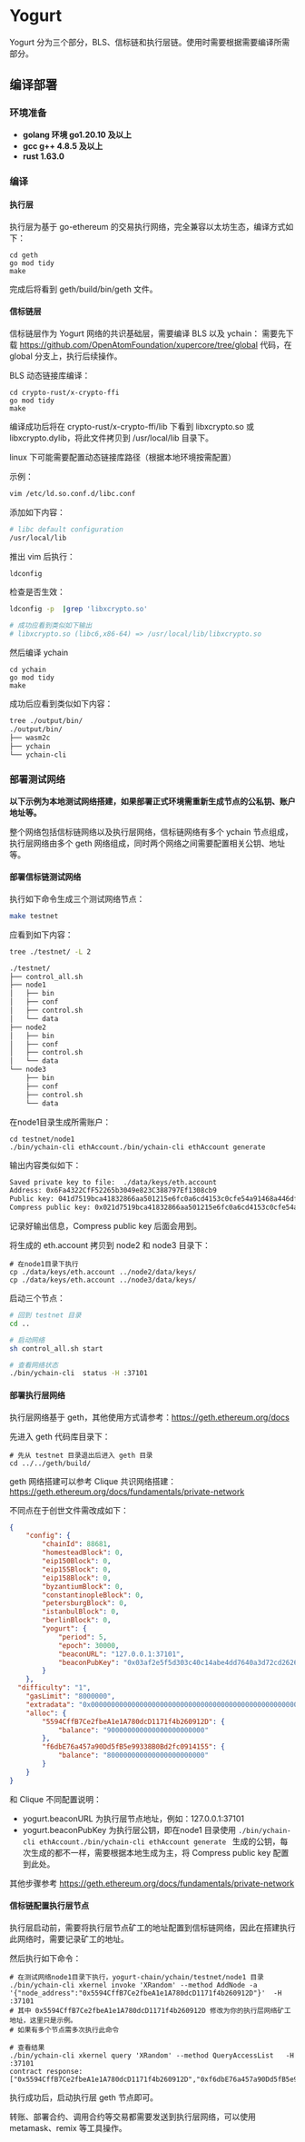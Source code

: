 # Yogurt

Yogurt 分为三个部分，BLS、信标链和执行层链。使用时需要根据需要编译所需部分。

## 编译部署

### 环境准备

* **golang 环境 go1.20.10 及以上**
* **gcc   g++  4.8.5 及以上**
* **rust 1.63.0**

### 编译

#### 执行层

执行层为基于 go-ethereum 的交易执行网络，完全兼容以太坊生态，编译方式如下：

```shell
cd geth
go mod tidy
make
```

完成后将看到 geth/build/bin/geth 文件。

#### 信标链层

信标链层作为 Yogurt 网络的共识基础层，需要编译 BLS 以及 ychain：
需要先下载 https://github.com/OpenAtomFoundation/xupercore/tree/global 代码，在 global 分支上，执行后续操作。

BLS 动态链接库编译：

```shell
cd crypto-rust/x-crypto-ffi
go mod tidy
make
```

编译成功后将在 crypto-rust/x-crypto-ffi/lib 下看到 libxcrypto.so 或 libxcrypto.dylib，将此文件拷贝到 /usr/local/lib 目录下。

linux 下可能需要配置动态链接库路径（根据本地环境按需配置）

示例：

```bash
vim /etc/ld.so.conf.d/libc.conf
```

添加如下内容：

```bash
# libc default configuration
/usr/local/lib 
```

推出 vim 后执行：

```bash
ldconfig
```

检查是否生效：

```bash
ldconfig -p  |grep 'libxcrypto.so'

# 成功应看到类似如下输出
# libxcrypto.so (libc6,x86-64) => /usr/local/lib/libxcrypto.so
```

然后编译 ychain

```shell
cd ychain
go mod tidy
make
```

成功后应看到类似如下内容：

```bash
tree ./output/bin/
./output/bin/
├── wasm2c
├── ychain
└── ychain-cli
```



### 部署测试网络

**以下示例为本地测试网络搭建，如果部署正式环境需重新生成节点的公私钥、账户地址等。**

整个网络包括信标链网络以及执行层网络，信标链网络有多个 ychain 节点组成，执行层网络由多个 geth 网络组成，同时两个网络之间需要配置相关公钥、地址等。

#### 部署信标链测试网络

执行如下命令生成三个测试网络节点：

```bash
make testnet
```

应看到如下内容：

```bash
tree ./testnet/ -L 2

./testnet/
├── control_all.sh
├── node1
│   ├── bin
│   ├── conf
│   ├── control.sh
│   └── data
├── node2
│   ├── bin
│   ├── conf
│   ├── control.sh
│   └── data
└── node3
    ├── bin
    ├── conf
    ├── control.sh
    └── data
```

在node1目录生成所需账户：

```
cd testnet/node1
./bin/ychain-cli ethAccount./bin/ychain-cli ethAccount generate
```

输出内容类似如下：

```bash
Saved private key to file:  ./data/keys/eth.account
Address: 0x6Fa4322CfF52265b3049e823C388797Ef1308cb9
Public key: 041d7519bca41832866aa501215e6fc0a6cd4153c0cfe54a91468a446df246763a12941fa75c9dc4e974c2670e45deddcb8b9702c44dcf5812bc934a823fd21b20
Compress public key: 0x021d7519bca41832866aa501215e6fc0a6cd4153c0cfe54a91468a446df246763a
```

记录好输出信息，Compress public key 后面会用到。

将生成的 eth.account 拷贝到 node2 和 node3 目录下：

```
# 在node1目录下执行
cp ./data/keys/eth.account ../node2/data/keys/
cp ./data/keys/eth.account ../node3/data/keys/
```

启动三个节点：

```bash
# 回到 testnet 目录
cd ..

# 启动网络
sh control_all.sh start

# 查看网络状态
./bin/ychain-cli  status -H :37101
```

#### 部署执行层网络

执行层网络基于 geth，其他使用方式请参考：https://geth.ethereum.org/docs

先进入 geth 代码库目录下：

```
# 先从 testnet 目录退出后进入 geth 目录
cd ../../geth/build/
```

geth 网络搭建可以参考 Clique 共识网络搭建：https://geth.ethereum.org/docs/fundamentals/private-network

不同点在于创世文件需改成如下：

```json
{
	"config": {
		"chainId": 88681,
		"homesteadBlock": 0,
		"eip150Block": 0,
		"eip155Block": 0,
		"eip158Block": 0,
		"byzantiumBlock": 0,
		"constantinopleBlock": 0,
		"petersburgBlock": 0,
		"istanbulBlock": 0,
		"berlinBlock": 0,
		"yogurt": {
			"period": 5,
			"epoch": 30000,
			"beaconURL": "127.0.0.1:37101",
			"beaconPubKey": "0x03af2e5f5d303c40c14abe4dd7640a3d72cd2626d4416d16980bf137b8007798e3"
		}
	}, 
  "difficulty": "1",
	"gasLimit": "8000000",
	"extradata": "0x00000000000000000000000000000000000000000000000000000000000000005594CffB7Ce2fbeA1e1A780dcD1171f4b260912Df6dbE76a457a90Dd5fB5e99338B0Bd2fc09141550000000000000000000000000000000000000000000000000000000000000000000000000000000000000000000000000000000000000000000000000000000000",
	"alloc": {
		"5594CffB7Ce2fbeA1e1A780dcD1171f4b260912D": {
			"balance": "900000000000000000000000"
		},
		"f6dbE76a457a90Dd5fB5e99338B0Bd2fc0914155": {
			"balance": "800000000000000000000000"
		}
	}
}
```

和 Clique 不同配置说明：

* yogurt.beaconURL 为执行层节点地址，例如：127.0.0.1:37101
* yogurt.beaconPubKey 为执行层公钥，即在node1 目录使用 `./bin/ychain-cli ethAccount./bin/ychain-cli ethAccount generate ` 生成的公钥，每次生成的都不一样，需要根据本地生成为主，将 Compress public key 配置到此处。

其他步骤参考 https://geth.ethereum.org/docs/fundamentals/private-network 

#### 信标链配置执行层节点

执行层启动前，需要将执行层节点矿工的地址配置到信标链网络，因此在搭建执行此网络时，需要记录矿工的地址。

然后执行如下命令：

```
# 在测试网络node1目录下执行，yogurt-chain/ychain/testnet/node1 目录
./bin/ychain-cli xkernel invoke 'XRandom' --method AddNode -a '{"node_address":"0x5594CffB7Ce2fbeA1e1A780dcD1171f4b260912D"}'  -H :37101
# 其中 0x5594CffB7Ce2fbeA1e1A780dcD1171f4b260912D 修改为你的执行层网络矿工地址，这里只是示例。
# 如果有多个节点需多次执行此命令

# 查看结果
./bin/ychain-cli xkernel query 'XRandom' --method QueryAccessList   -H :37101
contract response: ["0x5594CffB7Ce2fbeA1e1A780dcD1171f4b260912D","0xf6dbE76a457a90Dd5fB5e99338B0Bd2fc0914155"]
```

执行成功后，启动执行层 geth 节点即可。

转账、部署合约、调用合约等交易都需要发送到执行层网络，可以使用 metamask、remix 等工具操作。

